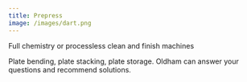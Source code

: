```yaml
---
title: Prepress
image: /images/dart.png
---
```

Full chemistry or processless clean and finish machines

Plate bending, plate stacking, plate storage. Oldham can answer your questions and recommend solutions.
